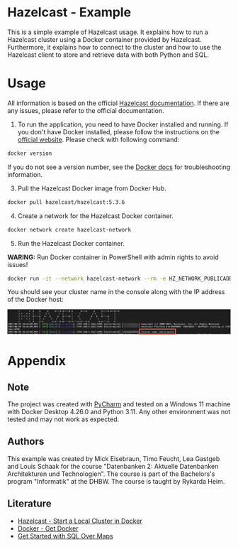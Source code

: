 # Hazelcast - Example

This is a simple example of Hazelcast usage.
It explains how to run a Hazelcast cluster using a Docker container provided by Hazelcast.
Furthermore, it explains how to connect to the cluster and how to use the Hazelcast client to store and retrieve data
with both Python and SQL.

# Usage

All information is based on the
official [Hazelcast documentation](https://docs.hazelcast.com/hazelcast/5.3/getting-started/get-started-docker).
If there are any issues, please refer to the official documentation.

1. To run the application, you need to have Docker installed and running. If you don't have Docker installed, please
   follow the instructions on the [official website](https://docs.docker.com/get-docker/).
   Please check with following command:

```bash
docker version
```

If you do not see a version number, see the [Docker docs](https://docs.docker.com/config/daemon/) for troubleshooting
information.

3. Pull the Hazelcast Docker image from Docker Hub.

```bash
docker pull hazelcast/hazelcast:5.3.6
```

4. Create a network for the Hazelcast Docker container.

```bash
docker network create hazelcast-network
```

5. Run the Hazelcast Docker container.

**WARING:** Run Docker container in PowerShell with admin rights to avoid issues!

```bash
docker run -it --network hazelcast-network --rm -e HZ_NETWORK_PUBLICADDRESS=10.0.75.1:5701 -e HZ_CLUSTERNAME=DB2 -p 5701:5701 hazelcast/hazelcast:5.3.6
```

You should see your cluster name in the console along with the IP address of the Docker host:

![platform-cluster-name.png](res%2Fplatform-cluster-name.png)

# Appendix

## Note
The project was created with [PyCharm](https://www.jetbrains.com/pycharm/) 
and tested on a Windows 11 machine with Docker Desktop 4.26.0 and Python 3.11.
Any other environment was not tested and may not work as expected.

## Authors

This example was created by Mick Eisebraun, Timo Feucht, Lea Gastgeb and Louis Schaak for the course "Datenbanken 2:
Aktuelle Datenbanken Architekturen und Technologien". The course is part of the Bachelors's program "Informatik" at the
DHBW.
The course is taught by Rykarda Heim.

## Literature

- [Hazelcast - Start a Local Cluster in Docker](https://docs.hazelcast.com/hazelcast/5.3/getting-started/get-started-docker)
- [Docker - Get Docker](https://docs.docker.com/get-docker/)
- [Get Started with SQL Over Maps](https://docs.hazelcast.com/hazelcast/5.3/sql/get-started-sql)

